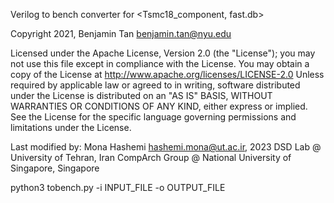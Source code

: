 Verilog to bench converter for <Tsmc18_component, fast.db>

 
 Copyright 2021, Benjamin Tan <benjamin.tan@nyu.edu>

 Licensed under the Apache License, Version 2.0 (the "License");
 you may not use this file except in compliance with the License.
 You may obtain a copy of the License at
     http://www.apache.org/licenses/LICENSE-2.0
 Unless required by applicable law or agreed to in writing, software
 distributed under the License is distributed on an "AS IS" BASIS,
 WITHOUT WARRANTIES OR CONDITIONS OF ANY KIND, either express or implied.
 See the License for the specific language governing permissions and
 limitations under the License.

 Last modified by: Mona Hashemi <hashemi.mona@ut.ac.ir>, 2023
 DSD Lab @ University of Tehran, Iran
 CompArch Group @ National University of Singapore, Singapore
 
 python3 tobench.py -i INPUT_FILE -o OUTPUT_FILE
 
